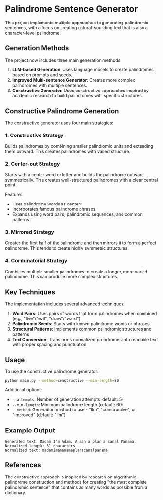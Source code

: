 # Palindrome Sentence Generator

This project implements multiple approaches to generating palindromic sentences, with a focus on creating natural-sounding text that is also a character-level palindrome.

## Generation Methods

The project now includes three main generation methods:

1. **LLM-based Generation**: Uses language models to create palindromes based on prompts and seeds.
2. **Improved Multi-sentence Generator**: Creates more complex palindromes with multiple sentences.
3. **Constructive Generator**: Uses constructive approaches inspired by academic research to build palindromes with specific structures.

## Constructive Palindrome Generation

The constructive generator uses four main strategies:

### 1. Constructive Strategy
Builds palindromes by combining smaller palindromic units and extending them outward. This creates palindromes with varied structure.

### 2. Center-out Strategy
Starts with a center word or letter and builds the palindrome outward symmetrically. This creates well-structured palindromes with a clear central point.

Features:
- Uses palindrome words as centers
- Incorporates famous palindrome phrases
- Expands using word pairs, palindromic sequences, and common patterns

### 3. Mirrored Strategy
Creates the first half of the palindrome and then mirrors it to form a perfect palindrome. This tends to create highly symmetric structures.

### 4. Combinatorial Strategy
Combines multiple smaller palindromes to create a longer, more varied palindrome. This can produce more complex structures.

## Key Techniques

The implementation includes several advanced techniques:

1. **Word Pairs**: Uses pairs of words that form palindromes when combined (e.g., "live"/"evil", "draw"/"ward")
2. **Palindromic Seeds**: Starts with known palindrome words or phrases
3. **Structural Patterns**: Implements common palindromic structures and patterns
4. **Text Conversion**: Transforms normalized palindromes into readable text with proper spacing and punctuation

## Usage

To use the constructive palindrome generator:

```bash
python main.py --method=constructive --min-length=80
```

Additional options:
- `--attempts`: Number of generation attempts (default: 5)
- `--min-length`: Minimum palindrome length (default: 60)
- `--method`: Generation method to use - "llm", "constructive", or "improved" (default: "llm")

## Example Output

```
Generated text: Madam I'm Adam. A man a plan a canal Panama.
Normalized length: 31 characters
Normalized text: madamimamanamaplanacanalpanama
```

## References

The constructive approach is inspired by research on algorithmic palindrome construction and methods for creating "the most complete palindromic sentence" that contains as many words as possible from a dictionary.
